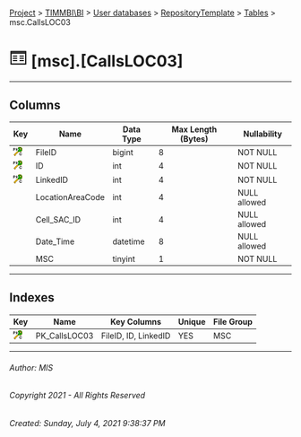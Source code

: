 #### 

[Project](../../../../index.md) > [TIMMBI\\BI](../../../index.md) > [User databases](../../index.md) > [RepositoryTemplate](../index.md) > [Tables](Tables.md) > msc.CallsLOC03

# ![Tables](../../../../Images/Table32.png) [msc].[CallsLOC03]

---

## <a name="#columns"></a>Columns

| Key | Name | Data Type | Max Length (Bytes) | Nullability |
|---|---|---|---|---|
| [![Cluster Primary Key PK_CallsLOC03: FileID\ID\LinkedID](../../../../Images/pkcluster.png)](#indexes) | FileID | bigint | 8 | NOT NULL |
| [![Cluster Primary Key PK_CallsLOC03: FileID\ID\LinkedID](../../../../Images/pkcluster.png)](#indexes) | ID | int | 4 | NOT NULL |
| [![Cluster Primary Key PK_CallsLOC03: FileID\ID\LinkedID](../../../../Images/pkcluster.png)](#indexes) | LinkedID | int | 4 | NOT NULL |
|  | LocationAreaCode | int | 4 | NULL allowed |
|  | Cell_SAC_ID | int | 4 | NULL allowed |
|  | Date_Time | datetime | 8 | NULL allowed |
|  | MSC | tinyint | 1 | NOT NULL |


---

## <a name="#indexes"></a>Indexes

| Key | Name | Key Columns | Unique | File Group |
|---|---|---|---|---|
| [![Cluster Primary Key PK_CallsLOC03: FileID\ID\LinkedID](../../../../Images/pkcluster.png)](#indexes) | PK_CallsLOC03 | FileID, ID, LinkedID | YES | MSC |


---

###### Author:  MIS

###### Copyright 2021 - All Rights Reserved

###### Created: Sunday, July 4, 2021 9:38:37 PM

